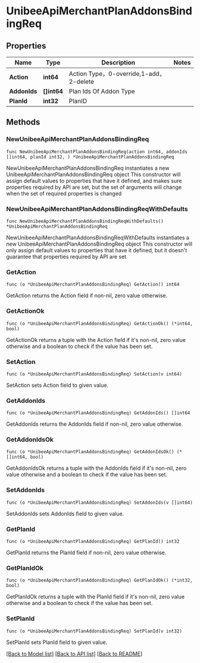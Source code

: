 # UnibeeApiMerchantPlanAddonsBindingReq

## Properties

Name | Type | Description | Notes
------------ | ------------- | ------------- | -------------
**Action** | **int64** | Action Type，0-override,1-add，2-delete | 
**AddonIds** | **[]int64** | Plan Ids Of Addon Type | 
**PlanId** | **int32** | PlanID | 

## Methods

### NewUnibeeApiMerchantPlanAddonsBindingReq

`func NewUnibeeApiMerchantPlanAddonsBindingReq(action int64, addonIds []int64, planId int32, ) *UnibeeApiMerchantPlanAddonsBindingReq`

NewUnibeeApiMerchantPlanAddonsBindingReq instantiates a new UnibeeApiMerchantPlanAddonsBindingReq object
This constructor will assign default values to properties that have it defined,
and makes sure properties required by API are set, but the set of arguments
will change when the set of required properties is changed

### NewUnibeeApiMerchantPlanAddonsBindingReqWithDefaults

`func NewUnibeeApiMerchantPlanAddonsBindingReqWithDefaults() *UnibeeApiMerchantPlanAddonsBindingReq`

NewUnibeeApiMerchantPlanAddonsBindingReqWithDefaults instantiates a new UnibeeApiMerchantPlanAddonsBindingReq object
This constructor will only assign default values to properties that have it defined,
but it doesn't guarantee that properties required by API are set

### GetAction

`func (o *UnibeeApiMerchantPlanAddonsBindingReq) GetAction() int64`

GetAction returns the Action field if non-nil, zero value otherwise.

### GetActionOk

`func (o *UnibeeApiMerchantPlanAddonsBindingReq) GetActionOk() (*int64, bool)`

GetActionOk returns a tuple with the Action field if it's non-nil, zero value otherwise
and a boolean to check if the value has been set.

### SetAction

`func (o *UnibeeApiMerchantPlanAddonsBindingReq) SetAction(v int64)`

SetAction sets Action field to given value.


### GetAddonIds

`func (o *UnibeeApiMerchantPlanAddonsBindingReq) GetAddonIds() []int64`

GetAddonIds returns the AddonIds field if non-nil, zero value otherwise.

### GetAddonIdsOk

`func (o *UnibeeApiMerchantPlanAddonsBindingReq) GetAddonIdsOk() (*[]int64, bool)`

GetAddonIdsOk returns a tuple with the AddonIds field if it's non-nil, zero value otherwise
and a boolean to check if the value has been set.

### SetAddonIds

`func (o *UnibeeApiMerchantPlanAddonsBindingReq) SetAddonIds(v []int64)`

SetAddonIds sets AddonIds field to given value.


### GetPlanId

`func (o *UnibeeApiMerchantPlanAddonsBindingReq) GetPlanId() int32`

GetPlanId returns the PlanId field if non-nil, zero value otherwise.

### GetPlanIdOk

`func (o *UnibeeApiMerchantPlanAddonsBindingReq) GetPlanIdOk() (*int32, bool)`

GetPlanIdOk returns a tuple with the PlanId field if it's non-nil, zero value otherwise
and a boolean to check if the value has been set.

### SetPlanId

`func (o *UnibeeApiMerchantPlanAddonsBindingReq) SetPlanId(v int32)`

SetPlanId sets PlanId field to given value.



[[Back to Model list]](../README.md#documentation-for-models) [[Back to API list]](../README.md#documentation-for-api-endpoints) [[Back to README]](../README.md)


